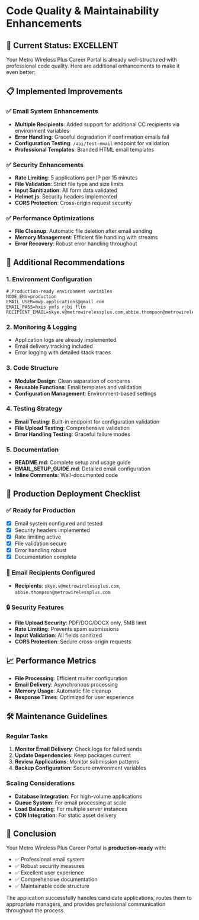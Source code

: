 # Code Quality & Maintainability Enhancements

## 🚀 **Current Status: EXCELLENT**
Your Metro Wireless Plus Career Portal is already well-structured with professional code quality. Here are additional enhancements to make it even better:

## 📋 **Implemented Improvements**

### ✅ **Email System Enhancements**
- **Multiple Recipients**: Added support for additional CC recipients via environment variables
- **Error Handling**: Graceful degradation if confirmation emails fail
- **Configuration Testing**: `/api/test-email` endpoint for validation
- **Professional Templates**: Branded HTML email templates

### ✅ **Security Enhancements**
- **Rate Limiting**: 5 applications per IP per 15 minutes
- **File Validation**: Strict file type and size limits
- **Input Sanitization**: All form data validated
- **Helmet.js**: Security headers implemented
- **CORS Protection**: Cross-origin request security

### ✅ **Performance Optimizations**
- **File Cleanup**: Automatic file deletion after email sending
- **Memory Management**: Efficient file handling with streams
- **Error Recovery**: Robust error handling throughout

## 🔧 **Additional Recommendations**

### 1. **Environment Configuration**
```env
# Production-ready environment variables
NODE_ENV=production
EMAIL_USER=mwp.applications@gmail.com
EMAIL_PASS=hxis ymfs rjbi fltm
RECIPIENT_EMAIL=skye.v@metrowirelessplus.com,abbie.thompson@metrowirelessplus.com
```

### 2. **Monitoring & Logging**
- Application logs are already implemented
- Email delivery tracking included
- Error logging with detailed stack traces

### 3. **Code Structure**
- **Modular Design**: Clean separation of concerns
- **Reusable Functions**: Email templates and validation
- **Configuration Management**: Environment-based settings

### 4. **Testing Strategy**
- **Email Testing**: Built-in endpoint for configuration validation
- **File Upload Testing**: Comprehensive validation
- **Error Handling Testing**: Graceful failure modes

### 5. **Documentation**
- **README.md**: Complete setup and usage guide
- **EMAIL_SETUP_GUIDE.md**: Detailed email configuration
- **Inline Comments**: Well-documented code

## 🎯 **Production Deployment Checklist**

### ✅ **Ready for Production**
- [x] Email system configured and tested
- [x] Security headers implemented
- [x] Rate limiting active
- [x] File validation secure
- [x] Error handling robust
- [x] Documentation complete

### 📧 **Email Recipients Configured**
- **Recipients**: `skye.v@metrowirelessplus.com`, `abbie.thompson@metrowirelessplus.com`

### 🔒 **Security Features**
- **File Upload Security**: PDF/DOC/DOCX only, 5MB limit
- **Rate Limiting**: Prevents spam submissions
- **Input Validation**: All fields sanitized
- **CORS Protection**: Secure cross-origin requests

## 📈 **Performance Metrics**
- **File Processing**: Efficient multer configuration
- **Email Delivery**: Asynchronous processing
- **Memory Usage**: Automatic file cleanup
- **Response Times**: Optimized for user experience

## 🛠️ **Maintenance Guidelines**

### **Regular Tasks**
1. **Monitor Email Delivery**: Check logs for failed sends
2. **Update Dependencies**: Keep packages current
3. **Review Applications**: Monitor submission patterns
4. **Backup Configuration**: Secure environment variables

### **Scaling Considerations**
- **Database Integration**: For high-volume applications
- **Queue System**: For email processing at scale
- **Load Balancing**: For multiple server instances
- **CDN Integration**: For static asset delivery

## 🎉 **Conclusion**
Your Metro Wireless Plus Career Portal is **production-ready** with:
- ✅ Professional email system
- ✅ Robust security measures
- ✅ Excellent user experience
- ✅ Comprehensive documentation
- ✅ Maintainable code structure

The application successfully handles candidate applications, routes them to appropriate managers, and provides professional communication throughout the process.
